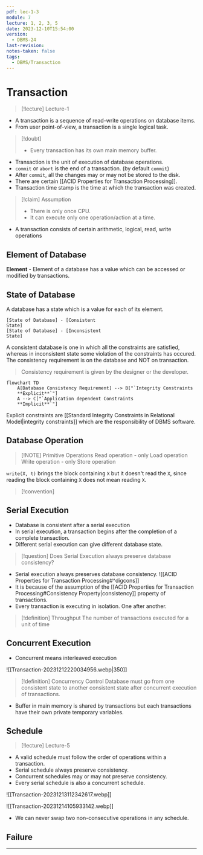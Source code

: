 ```yaml
---
pdf: lec-1-3
module: 7
lecture: 1, 2, 3, 5
date: 2023-12-10T15:54:00
version:
  - DBMS-24
last-revision: 
notes-taken: false
tags:
  - DBMS/Transaction
---
```

# Transaction
> [!lecture] Lecture-1

- A transaction is a sequence of read-write operations on database items.
- From user point-of-view, a transaction is a single logical task.

> [!doubt] 
> - Every transaction has its own main memory buffer.

- Transaction is the unit of execution of database operations.
- `commit` or `abort` is the end of a transaction. (by default `commit`)
- After `commit`, all the changes may or may not be stored to the disk.
- There are certain [[ACID Properties for Transaction Processing]].
- Transaction time stamp is the time at which the transaction was created.

> [!claim] Assumption
> - There is only once CPU.
> - It can execute only one operation/action at a time.

- A transaction consists of certain arithmetic, logical, read, write operations

## Element of Database
**Element** - Element of a database has a value which can be accessed or modified by transactions.


## State of Database
A database has a state which is a value for each of its element.

```nomnoml
[State of Database] - [Consistent
State]
[State of Database] - [Inconsistent
State]
```

A consistent database is one in which all the constraints are satisfied, whereas in inconsistent state some violation of the constraints has occured.
The consistency requirement is on the database and NOT on transaction.
 
> Consistency requirement is given by the designer or the developer.

```mermaid
flowchart TD
	A[Database Consistency Requirement] --> B["`Integrity Constraints
	**Explicit**`"]
	A --> C["`Application dependent Constraints 
	**Implicit**`"]
```

Explicit constraints are [[Standard Integrity Constraints in Relational Model|integrity constraints]] which are the responsibility of DBMS software.

## Database Operation

> [!NOTE] Primitive Operations
> Read operation - only Load operation
> Write operation - only Store operation
 
`write(X, t)` brings the block containing `X` but it doesn't read the `X`, since reading the block containing `X` does not mean reading `X`.

> [!convention] 

## Serial Execution
- Database is consistent after a serial execution
- In serial execution, a transaction begins after the completion of a complete transaction.
- Different serial execution can give different database state.

> [!question] 
> Does Serial Execution always preserve database consistency?

- Serial execution always preserves database consistency.
![[ACID Properties for Transaction Processing#^digcons]]
- It is because of the assumption of the [[ACID Properties for Transaction Processing#Consistency Property|consistency]] property of transactions.
- Every transaction is executing in isolation. One after another.


> [!definition] Throughput
> The number of transactions executed for a unit of time


## Concurrent Execution

- Concurrent means interleaved execution

![[Transaction-20231212220034956.webp|350]]

> [!definition] Concurrency Control
> Database must go from one consistent state to another consistent state after concurrent execution of transactions.

- Buffer in main memory is shared by transactions but each transactions have their own private temporary variables.

## Schedule
> [!lecture] Lecture-5

- A valid schedule must follow the order of operations within a transaction.
- Serial schedule always preserve consistency.
- Concurrent schedules may or may not preserve consistency.
- Every serial schedule is also a concurrent schedule.

![[Transaction-20231213112342617.webp]]

![[Transaction-20231214105933142.webp]]

- We can never swap two non-consecutive operations in any schedule.

## Failure


---
